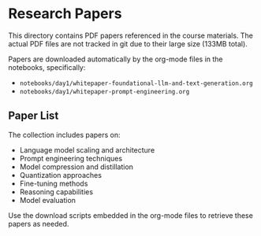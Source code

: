 # Research Papers

This directory contains PDF papers referenced in the course materials. The actual PDF files are not tracked in git due to their large size (133MB total).

Papers are downloaded automatically by the org-mode files in the notebooks, specifically:
- `notebooks/day1/whitepaper-foundational-llm-and-text-generation.org`
- `notebooks/day1/whitepaper-prompt-engineering.org`

## Paper List

The collection includes papers on:
- Language model scaling and architecture
- Prompt engineering techniques
- Model compression and distillation
- Quantization approaches
- Fine-tuning methods
- Reasoning capabilities
- Model evaluation

Use the download scripts embedded in the org-mode files to retrieve these papers as needed.